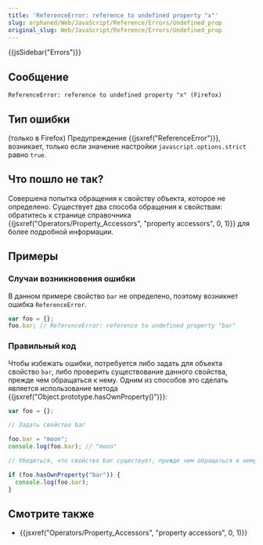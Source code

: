 ```yaml
---
title: 'ReferenceError: reference to undefined property "x"'
slug: orphaned/Web/JavaScript/Reference/Errors/Undefined_prop
original_slug: Web/JavaScript/Reference/Errors/Undefined_prop
---
```


{{jsSidebar("Errors")}}

## Сообщение

```
ReferenceError: reference to undefined property "x" (Firefox)
```

## Тип ошибки

(только в Firefox) Предупреждение {{jsxref("ReferenceError")}}, возникает, только если значение настройки `javascript.options.strict` равно `true`.

## Что пошло не так?

Совершена попытка обращения к свойству объекта, которое не определено. Существует два способа обращения к свойствам: обратитесь к странице справочника {{jsxref("Operators/Property_Accessors", "property accessors", 0, 1)}} для более подробной информации.

## Примеры

### Случаи возникновения ошибки

В данном примере свойство `bar` не определено, поэтому возникнет ошибка `ReferenceError`.

```js example-bad
var foo = {};
foo.bar; // ReferenceError: reference to undefined property "bar"
```

### Правильный код

Чтобы избежать ошибки, потребуется либо задать для объекта свойство `bar`, либо проверить существование данного свойства, прежде чем обращаться к нему. Одним из способов это сделать является использование метода {{jsxref("Object.prototype.hasOwnProperty()")}}:

```js example-good
var foo = {};

// Задать свойство bar

foo.bar = "moon";
console.log(foo.bar); // "moon"

// Убедиться, что свойство bar существует, прежде чем обращаться к нему

if (foo.hasOwnProperty("bar")) {
  console.log(foo.bar);
}
```

## Смотрите также

- {{jsxref("Operators/Property_Accessors", "property accessors", 0, 1)}}
